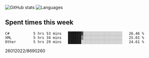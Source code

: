 ![GitHub stats](https://github-readme-stats.vercel.app/api?username=emipa606&theme=github_dark&show_icons=true) 
![Languages](https://github-readme-stats.vercel.app/api/top-langs/?username=emipa606&theme=github_dark&layout=compact)

## Spent times this week
<!--START_SECTION:waka-->

```text
C#           5 hrs 53 mins   ██████▓░░░░░░░░░░░░░░░░░░   26.46 %
XML          5 hrs 34 mins   ██████▒░░░░░░░░░░░░░░░░░░   25.01 %
Other        5 hrs 29 mins   ██████░░░░░░░░░░░░░░░░░░░   24.61 %
```

<!--END_SECTION:waka-->


26012022/8690260
